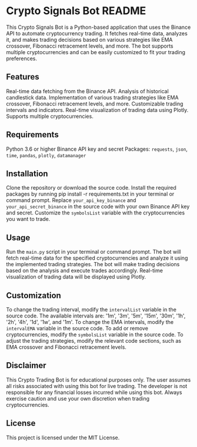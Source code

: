 # Crypto Signals Bot README
This Crypto Signals Bot is a Python-based application that uses the Binance API to automate cryptocurrency trading. It fetches real-time data, analyzes it, and makes trading decisions based on various strategies like EMA crossover, Fibonacci retracement levels, and more. The bot supports multiple cryptocurrencies and can be easily customized to fit your trading preferences.

## Features
Real-time data fetching from the Binance API.
Analysis of historical candlestick data.
Implementation of various trading strategies like EMA crossover, Fibonacci retracement levels, and more.
Customizable trading intervals and indicators.
Real-time visualization of trading data using Plotly.
Supports multiple cryptocurrencies.
## Requirements
Python 3.6 or higher
Binance API key and secret
Packages: `requests`, `json`, `time`, `pandas`, `plotly`, `datamanager`
## Installation
Clone the repository or download the source code.
Install the required packages by running pip install -r requirements.txt in your terminal or command prompt.
Replace `your_api_key_binance` and `your_api_secret_binance` in the source code with your own Binance API key and secret.
Customize the `symbolsList` variable with the cryptocurrencies you want to trade.
## Usage
Run the `main.py` script in your terminal or command prompt.
The bot will fetch real-time data for the specified cryptocurrencies and analyze it using the implemented trading strategies.
The bot will make trading decisions based on the analysis and execute trades accordingly.
Real-time visualization of trading data will be displayed using Plotly.
## Customization
To change the trading interval, modify the `intervalList` variable in the source code. The available intervals are: '1m', '3m', '5m', '15m', '30m', '1h', '2h', '4h', '1d', '1w', and '1m'.
To change the EMA intervals, modify the `intervalEMA` variable in the source code.
To add or remove cryptocurrencies, modify the `symbolsList` variable in the source code.
To adjust the trading strategies, modify the relevant code sections, such as EMA crossover and Fibonacci retracement levels.
## Disclaimer
This Crypto Trading Bot is for educational purposes only. The user assumes all risks associated with using this bot for live trading. The developer is not responsible for any financial losses incurred while using this bot. Always exercise caution and use your own discretion when trading cryptocurrencies.

## License
This project is licensed under the MIT License.
